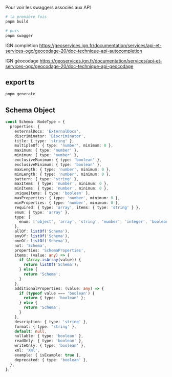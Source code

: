 Pour voir les swaggers associés aux API

```bash
# la première fois
pnpm build

# puis
pnpm swagger
```

IGN complétion
https://geoservices.ign.fr/documentation/services/api-et-services-ogc/geocodage-20/doc-technique-api-autocompletion

IGN géocodage
https://geoservices.ign.fr/documentation/services/api-et-services-ogc/geocodage-20/doc-technique-api-geocodage


## export ts

```bash
pnpm generate
```


## Schema Object

```ts
const Schema: NodeType = {
  properties: {
    externalDocs: 'ExternalDocs',
    discriminator: 'Discriminator',
    title: { type: 'string' },
    multipleOf: { type: 'number', minimum: 0 },
    maximum: { type: 'number' },
    minimum: { type: 'number' },
    exclusiveMaximum: { type: 'boolean' },
    exclusiveMinimum: { type: 'boolean' },
    maxLength: { type: 'number', minimum: 0 },
    minLength: { type: 'number', minimum: 0 },
    pattern: { type: 'string' },
    maxItems: { type: 'number', minimum: 0 },
    minItems: { type: 'number', minimum: 0 },
    uniqueItems: { type: 'boolean' },
    maxProperties: { type: 'number', minimum: 0 },
    minProperties: { type: 'number', minimum: 0 },
    required: { type: 'array', items: { type: 'string' } },
    enum: { type: 'array' },
    type: {
      enum: ['object', 'array', 'string', 'number', 'integer', 'boolean', 'null'],
    },
    allOf: listOf('Schema'),
    anyOf: listOf('Schema'),
    oneOf: listOf('Schema'),
    not: 'Schema',
    properties: 'SchemaProperties',
    items: (value: any) => {
      if (Array.isArray(value)) {
        return listOf('Schema');
      } else {
        return 'Schema';
      }
    },
    additionalProperties: (value: any) => {
      if (typeof value === 'boolean') {
        return { type: 'boolean' };
      } else {
        return 'Schema';
      }
    },
    description: { type: 'string' },
    format: { type: 'string' },
    default: null,
    nullable: { type: 'boolean' },
    readOnly: { type: 'boolean' },
    writeOnly: { type: 'boolean' },
    xml: 'Xml',
    example: { isExample: true },
    deprecated: { type: 'boolean' },
  },
};
```

